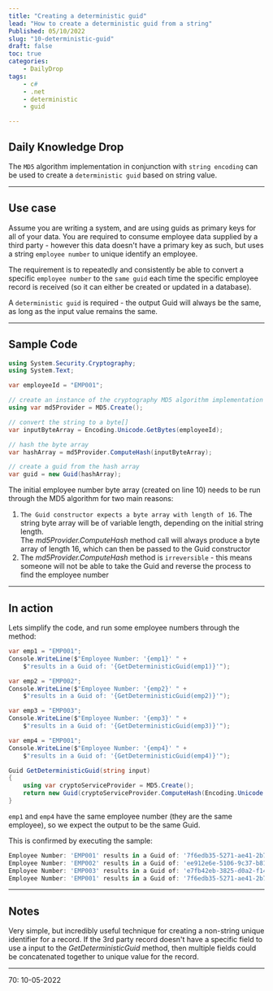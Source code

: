 ```yaml
---
title: "Creating a deterministic guid"
lead: "How to create a deterministic guid from a string"
Published: 05/10/2022
slug: "10-deterministic-guid"
draft: false
toc: true
categories:
    - DailyDrop
tags:
    - c#
    - .net
    - deterministic
    - guid

---
```


## Daily Knowledge Drop

The `MD5` algorithm implementation in conjunction with `string encoding` can be used to create a `deterministic guid` based on string value.

---

## Use case

Assume you are writing a system, and are using guids as primary keys for all of your data. You are required to consume employee data supplied by a third party - however this data doesn't have a primary key as such, but uses a string `employee number` to unique identify an employee.

The requirement is to repeatedly and consistently be able to convert a specific `employee number` to the `same guid` each time the specific employee record is received (so it can either be created or updated in a database).  

A `deterministic guid` is required - the output Guid will always be the same, as long as the input value remains the same.

---

## Sample Code

``` csharp
using System.Security.Cryptography;
using System.Text;

var employeeId = "EMP001";

// create an instance of the cryptography MD5 algorithm implementation
using var md5Provider = MD5.Create();

// convert the string to a byte[]
var inputByteArray = Encoding.Unicode.GetBytes(employeeId);

// hash the byte array
var hashArray = md5Provider.ComputeHash(inputByteArray);

// create a guid from the hash array
var guid = new Guid(hashArray);
```

The initial employee number byte array (created on line 10) needs to be run through the MD5 algorithm for two main reasons:  
1. `The Guid constructor expects a byte array with length of 16`. The string byte array will be of variable length, depending on the initial string length.  
The _md5Provider.ComputeHash_ method call will always produce a byte array of length 16, which can then be passed to the Guid constructor
1. The _md5Provider.ComputeHash_ method is `irreversible` - this means someone will not be able to take the Guid and reverse the process to find the employee number


---

## In action

Lets simplify the code, and run some employee numbers through the method:

``` csharp
var emp1 = "EMP001";
Console.WriteLine($"Employee Number: '{emp1}' " +
    $"results in a Guid of: '{GetDeterministicGuid(emp1)}'");

var emp2 = "EMP002";
Console.WriteLine($"Employee Number: '{emp2}' " +
    $"results in a Guid of: '{GetDeterministicGuid(emp2)}'");

var emp3 = "EMP003";
Console.WriteLine($"Employee Number: '{emp3}' " +
    $"results in a Guid of: '{GetDeterministicGuid(emp3)}'");

var emp4 = "EMP001";
Console.WriteLine($"Employee Number: '{emp4}' " +
    $"results in a Guid of: '{GetDeterministicGuid(emp4)}'");

Guid GetDeterministicGuid(string input)
{
    using var cryptoServiceProvider = MD5.Create();
    return new Guid(cryptoServiceProvider.ComputeHash(Encoding.Unicode.GetBytes(input)));
}
```

`emp1` and `emp4` have the same employee number (they are the same employee), so we expect the output to be the same Guid.  

This is confirmed by executing the sample:

``` powershell
Employee Number: 'EMP001' results in a Guid of: '7f6edb35-5271-ae41-2b70-4af2c61e721c'
Employee Number: 'EMP002' results in a Guid of: 'ee912e6e-5106-9c37-b81b-45fc3ace9eeb'
Employee Number: 'EMP003' results in a Guid of: 'e7fb42eb-3825-d0a2-f14d-dec8f5766fbf'
Employee Number: 'EMP001' results in a Guid of: '7f6edb35-5271-ae41-2b70-4af2c61e721c'
```

---

## Notes

Very simple, but incredibly useful technique for creating a non-string unique identifier for a record. If the 3rd party record doesn't have a specific field to use a input to the _GetDeterministicGuid_ method, then multiple fields could be concatenated together to unique value for the record.

---

<?# DailyDrop ?>70: 10-05-2022<?#/ DailyDrop ?>
